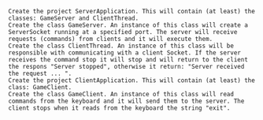 
    Create the project ServerApplication. This will contain (at least) the classes: GameServer and ClientThread.
    Create the class GameServer. An instance of this class will create a ServerSocket running at a specified port. The server will receive requests (commands) from clients and it will execute them.
    Create the class ClientThread. An instance of this class will be responsible with communicating with a client Socket. If the server receives the command stop it will stop and will return to the client the respons "Server stopped", otherwise it return: "Server received the request ... ".
    Create the project ClientApplication. This will contain (at least) the class: GameClient.
    Create the class GameClient. An instance of this class will read commands from the keyboard and it will send them to the server. The client stops when it reads from the keyboard the string "exit". 
